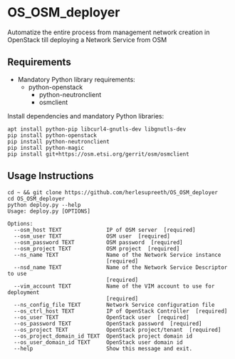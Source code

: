 # OS_OSM_deployer
Automatize the entire process from management network creation in OpenStack till deploying a Network Service from OSM

## Requirements

* Mandatory Python library requirements:
	* python-openstack
        * python-neutronclient
        * osmclient

Install dependencies and mandatory Python libraries:
```
apt install python-pip libcurl4-gnutls-dev libgnutls-dev
pip install python-openstack
pip install python-neutronclient
pip install python-magic
pip install git+https://osm.etsi.org/gerrit/osm/osmclient

```

## Usage Instructions

```
cd ~ && git clone https://github.com/herlesupreeth/OS_OSM_deployer
cd OS_OSM_deployer
python deploy.py --help
Usage: deploy.py [OPTIONS]

Options:
  --osm_host TEXT              IP of OSM server  [required]
  --osm_user TEXT              OSM user  [required]
  --osm_password TEXT          OSM password  [required]
  --osm_project TEXT           OSM project  [required]
  --ns_name TEXT               Name of the Network Service instance
                               [required]
  --nsd_name TEXT              Name of the Network Service Descriptor to use
                               [required]
  --vim_account TEXT           Name of the VIM account to use for deployment
                               [required]
  --ns_config_file TEXT        Network Service configuration file
  --os_ctrl_host TEXT          IP of OpenStack Controller  [required]
  --os_user TEXT               OpenStack user  [required]
  --os_password TEXT           OpenStack password  [required]
  --os_project TEXT            OpenStack project/tenant  [required]
  --os_project_domain_id TEXT  OpenStack project domain id
  --os_user_domain_id TEXT     OpenStack user domain id
  --help                       Show this message and exit.

```

